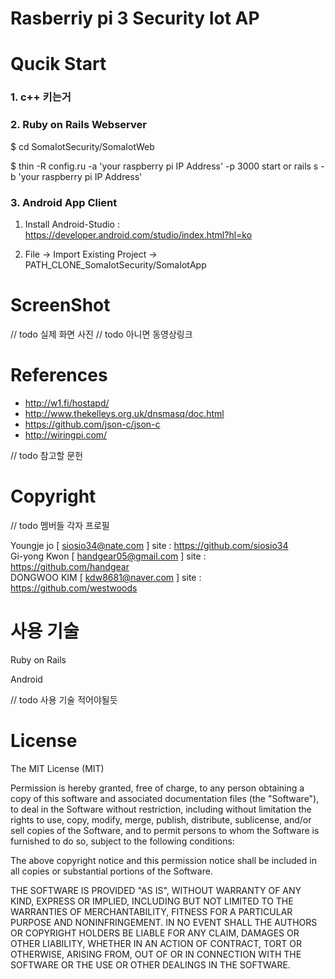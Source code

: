 # Rasberriy pi 3 Security Iot AP




# Qucik Start

### 1. c++ 키는거

### 2. Ruby on Rails Webserver

  $ cd SomaIotSecurity/SomaIotWeb
  
  $ thin -R config.ru -a 'your raspberry pi IP Address' -p 3000 start or rails s -b 'your raspberry pi IP Address'

### 3. Android App Client

  1) Install Android-Studio : https://developer.android.com/studio/index.html?hl=ko
  
  2) File -> Import Existing Project -> PATH_CLONE_SomaIotSecurity/SomaIotApp
  
# ScreenShot

// todo 실제 화면 사진
// todo 아니면 동영상링크

# References 

- http://w1.fi/hostapd/
- http://www.thekelleys.org.uk/dnsmasq/doc.html
- https://github.com/json-c/json-c
- http://wiringpi.com/

// todo 참고할 문헌

# Copyright

// todo 멤버들 각자 프로필

Youngje jo [ siosio34@nate.com ] site : https://github.com/siosio34  
Gi-yong Kwon [ handgear05@gmail.com ] site : https://github.com/handgear  
DONGWOO KIM [ kdw8681@naver.com ] site : https://github.com/westwoods  

# 사용 기술

Ruby on Rails

Android

// todo 사용 기술 적어야될듯

# License

The MIT License (MIT)

Permission is hereby granted, free of charge, to any person obtaining a copy of this software and associated documentation files (the "Software"), to deal in the Software without restriction, including without limitation the rights to use, copy, modify, merge, publish, distribute, sublicense, and/or sell copies of the Software, and to permit persons to whom the Software is furnished to do so, subject to the following conditions:

The above copyright notice and this permission notice shall be included in all copies or substantial portions of the Software.

THE SOFTWARE IS PROVIDED "AS IS", WITHOUT WARRANTY OF ANY KIND, EXPRESS OR IMPLIED, INCLUDING BUT NOT LIMITED TO THE WARRANTIES OF MERCHANTABILITY, FITNESS FOR A PARTICULAR PURPOSE AND NONINFRINGEMENT. IN NO EVENT SHALL THE AUTHORS OR COPYRIGHT HOLDERS BE LIABLE FOR ANY CLAIM, DAMAGES OR OTHER LIABILITY, WHETHER IN AN ACTION OF CONTRACT, TORT OR OTHERWISE, ARISING FROM, OUT OF OR IN CONNECTION WITH THE SOFTWARE OR THE USE OR OTHER DEALINGS IN THE SOFTWARE.

